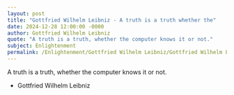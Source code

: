 ```yaml
---
layout: post
title: "Gottfried Wilhelm Leibniz - A truth is a truth whether the"
date: 2024-12-28 12:00:00 -0000
author: Gottfried Wilhelm Leibniz
quote: "A truth is a truth, whether the computer knows it or not."
subject: Enlightenment
permalink: /Enlightenment/Gottfried Wilhelm Leibniz/Gottfried Wilhelm Leibniz - A truth is a truth whether the
---
```


A truth is a truth, whether the computer knows it or not.

- Gottfried Wilhelm Leibniz

